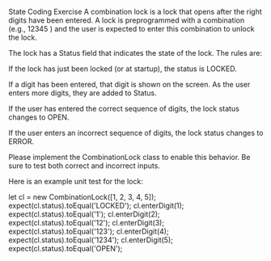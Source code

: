 
State Coding Exercise
A combination lock is a lock that opens after the right digits have been entered. A lock is preprogrammed with a combination (e.g., 12345 ) and the user is expected to enter this combination to unlock the lock.

The lock has a Status field that indicates the state of the lock. The rules are:

If the lock has just been locked (or at startup), the status is LOCKED.

If a digit has been entered, that digit is shown on the screen. As the user enters more digits, they are added to Status.

If the user has entered the correct sequence of digits, the lock status changes to OPEN.

If the user enters an incorrect sequence of digits, the lock status changes to ERROR.

Please implement the CombinationLock  class to enable this behavior. Be sure to test both correct and incorrect inputs.

Here is an example unit test for the lock:

let cl = new CombinationLock([1, 2, 3, 4, 5]);
expect(cl.status).toEqual('LOCKED');
cl.enterDigit(1);
expect(cl.status).toEqual('1');
cl.enterDigit(2);
expect(cl.status).toEqual('12');
cl.enterDigit(3);
expect(cl.status).toEqual('123');
cl.enterDigit(4);
expect(cl.status).toEqual('1234');
cl.enterDigit(5);
expect(cl.status).toEqual('OPEN');